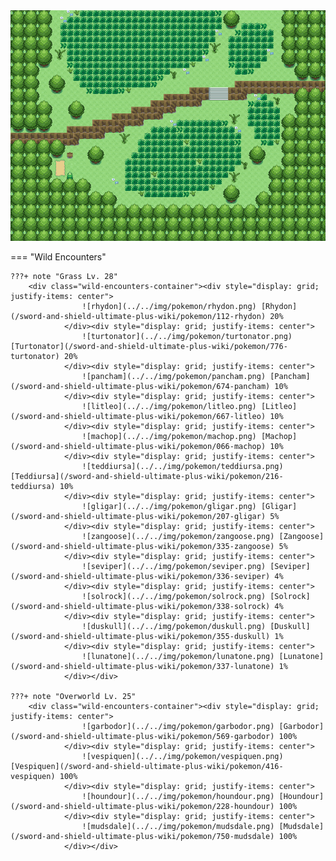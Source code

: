 <img src="../../img/routes/Wild Area 3 South.png" alt="Wild Area 3 South"/>

=== "Wild Encounters"


	???+ note "Grass Lv. 28"
		<div class="wild-encounters-container"><div style="display: grid; justify-items: center">
                    ![rhydon](../../img/pokemon/rhydon.png) [Rhydon](/sword-and-shield-ultimate-plus-wiki/pokemon/112-rhydon) 20%
                </div><div style="display: grid; justify-items: center">
                    ![turtonator](../../img/pokemon/turtonator.png) [Turtonator](/sword-and-shield-ultimate-plus-wiki/pokemon/776-turtonator) 20%
                </div><div style="display: grid; justify-items: center">
                    ![pancham](../../img/pokemon/pancham.png) [Pancham](/sword-and-shield-ultimate-plus-wiki/pokemon/674-pancham) 10%
                </div><div style="display: grid; justify-items: center">
                    ![litleo](../../img/pokemon/litleo.png) [Litleo](/sword-and-shield-ultimate-plus-wiki/pokemon/667-litleo) 10%
                </div><div style="display: grid; justify-items: center">
                    ![machop](../../img/pokemon/machop.png) [Machop](/sword-and-shield-ultimate-plus-wiki/pokemon/066-machop) 10%
                </div><div style="display: grid; justify-items: center">
                    ![teddiursa](../../img/pokemon/teddiursa.png) [Teddiursa](/sword-and-shield-ultimate-plus-wiki/pokemon/216-teddiursa) 10%
                </div><div style="display: grid; justify-items: center">
                    ![gligar](../../img/pokemon/gligar.png) [Gligar](/sword-and-shield-ultimate-plus-wiki/pokemon/207-gligar) 5%
                </div><div style="display: grid; justify-items: center">
                    ![zangoose](../../img/pokemon/zangoose.png) [Zangoose](/sword-and-shield-ultimate-plus-wiki/pokemon/335-zangoose) 5%
                </div><div style="display: grid; justify-items: center">
                    ![seviper](../../img/pokemon/seviper.png) [Seviper](/sword-and-shield-ultimate-plus-wiki/pokemon/336-seviper) 4%
                </div><div style="display: grid; justify-items: center">
                    ![solrock](../../img/pokemon/solrock.png) [Solrock](/sword-and-shield-ultimate-plus-wiki/pokemon/338-solrock) 4%
                </div><div style="display: grid; justify-items: center">
                    ![duskull](../../img/pokemon/duskull.png) [Duskull](/sword-and-shield-ultimate-plus-wiki/pokemon/355-duskull) 1%
                </div><div style="display: grid; justify-items: center">
                    ![lunatone](../../img/pokemon/lunatone.png) [Lunatone](/sword-and-shield-ultimate-plus-wiki/pokemon/337-lunatone) 1%
                </div></div>

	???+ note "Overworld Lv. 25"
		<div class="wild-encounters-container"><div style="display: grid; justify-items: center">
                    ![garbodor](../../img/pokemon/garbodor.png) [Garbodor](/sword-and-shield-ultimate-plus-wiki/pokemon/569-garbodor) 100%
                </div><div style="display: grid; justify-items: center">
                    ![vespiquen](../../img/pokemon/vespiquen.png) [Vespiquen](/sword-and-shield-ultimate-plus-wiki/pokemon/416-vespiquen) 100%
                </div><div style="display: grid; justify-items: center">
                    ![houndour](../../img/pokemon/houndour.png) [Houndour](/sword-and-shield-ultimate-plus-wiki/pokemon/228-houndour) 100%
                </div><div style="display: grid; justify-items: center">
                    ![mudsdale](../../img/pokemon/mudsdale.png) [Mudsdale](/sword-and-shield-ultimate-plus-wiki/pokemon/750-mudsdale) 100%
                </div></div>



